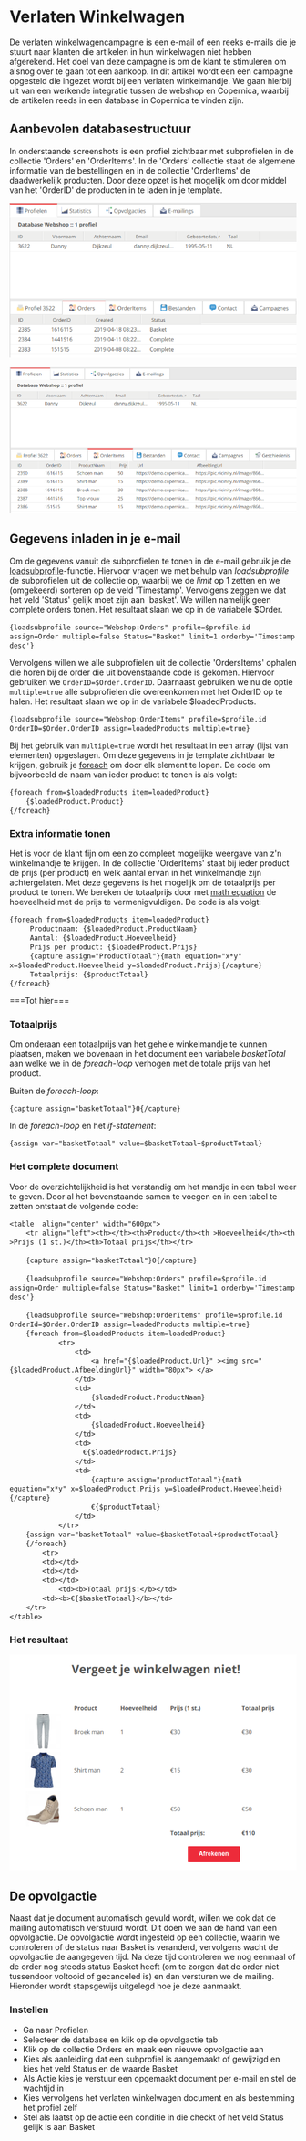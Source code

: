 # Verlaten Winkelwagen
De verlaten winkelwagencampagne is een e-mail of een reeks e-mails die je stuurt naar klanten die artikelen in hun winkelwagen niet hebben afgerekend. Het doel van deze campagne is om de klant te stimuleren om alsnog over te gaan tot een aankoop. In dit artikel wordt een een campagne opgesteld die ingezet wordt bij een verlaten winkelmandje. We gaan hierbij uit van een werkende integratie tussen de webshop en Copernica, waarbij de artikelen reeds in een database in Copernica te vinden zijn.

## Aanbevolen databasestructuur
In onderstaande screenshots is een profiel zichtbaar met subprofielen in de collectie 'Orders' en 'OrderItems'. In de 'Orders' collectie staat de algemene informatie van de bestellingen en in de collectie 'OrderItems' de daadwerkelijk producten. Door deze opzet is het mogelijk om door middel van het 'OrderID' de producten in te laden in je template.

![](../images/shopping-cart-order.png)

![](../images/shopping-cart-orderitems.png)

## Gegevens inladen in je e-mail
Om de gegevens vanuit de subprofielen te tonen in de e-mail gebruik je de [loadsubprofile](./loadprofile-and-loadsubprofile.md)-functie. Hiervoor vragen we met behulp van <em>loadsubprofile</em> de subprofielen uit de collectie op, waarbij we de <em>limit</em> op 1 zetten en we (omgekeerd) sorteren op de veld 'Timestamp'. Vervolgens zeggen we dat het veld 'Status' gelijk moet zijn aan 'basket'. We willen namelijk geen complete orders tonen. Het resultaat slaan we op in de variabele $Order.

```
{loadsubprofile source="Webshop:Orders" profile=$profile.id assign=Order multiple=false Status="Basket" limit=1 orderby='Timestamp desc'}
```

Vervolgens willen we alle subprofielen uit de collectie 'OrdersItems' ophalen die horen bij de order die uit bovenstaande code is gekomen. Hiervoor gebruiken we `OrderID=$Order.OrderID`. Daarnaast gebruiken we nu de optie `multiple=true` alle subprofielen die overeenkomen met het OrderID op te halen. Het resultaat slaan we op in de variabele $loadedProducts.

```
{loadsubprofile source="Webshop:OrderItems" profile=$profile.id OrderID=$Order.OrderID assign=loadedProducts multiple=true}
```

Bij het gebruik van `multiple=true` wordt het resultaat in een array (lijst van elementen) opgeslagen. Om deze gegevens in je template zichtbaar te krijgen, gebruik je [foreach](https://www.smarty.net/docs/en/language.function.foreach.tpl) om door elk element te lopen. De code om bijvoorbeeld de naam van ieder product te tonen is als volgt:

```
{foreach from=$loadedProducts item=loadedProduct} 
    {$loadedProduct.Product} 
{/foreach}
```

### Extra informatie tonen
Het is voor de klant fijn om een zo compleet mogelijke weergave van z'n winkelmandje te krijgen. In de collectie 'OrderItems' staat bij ieder product de prijs (per product) en welk aantal ervan in het winkelmandje zijn achtergelaten. Met deze gegevens is het mogelijk om de totaalprijs per product te tonen. We bereken de totaalprijs door met [math equation](https://www.smarty.net/docs/en/language.function.math.tpl) de hoeveelheid met de prijs te vermenigvuldigen. De code is als volgt:

```
{foreach from=$loadedProducts item=loadedProduct} 
     Productnaam: {$loadedProduct.ProductNaam} 
     Aantal: {$loadedProduct.Hoeveelheid} 
     Prijs per product: {$loadedProduct.Prijs} 
     {capture assign="ProductTotaal"}{math equation="x*y" x=$loadedProduct.Hoeveelheid y=$loadedProduct.Prijs}{/capture}
     Totaalprijs: {$productTotaal}
{/foreach}
```
===Tot hier===
### Totaalprijs
Om onderaan een totaalprijs van het gehele winkelmandje te kunnen plaatsen, maken we bovenaan in het document een variabele <em>basketTotal</em> aan welke we in de <em>foreach-loop</em> verhogen met de totale prijs van het product.


Buiten de <em>foreach-loop</em>:
```
{capture assign="basketTotaal"}0{/capture}
```

In de <em>foreach-loop</em> en het <em>if-statement</em>:

```
{assign var="basketTotaal" value=$basketTotaal+$productTotaal} 
```

### Het complete document
Voor de overzichtelijkheid is het verstandig om het mandje in een tabel weer te geven. Door al het bovenstaande samen te voegen en in een tabel te zetten ontstaat de volgende code:

```
<table  align="center" width="600px">
    <tr align="left"><th></th><th>Product</th><th >Hoeveelheid</th><th >Prijs (1 st.)</th><th>Totaal prijs</th></tr>

    {capture assign="basketTotaal"}0{/capture}  
    
	{loadsubprofile source="Webshop:Orders" profile=$profile.id assign=Order multiple=false Status="Basket" limit=1 orderby='Timestamp desc'}

	{loadsubprofile source="Webshop:OrderItems" profile=$profile.id OrderId=$Order.OrderID assign=loadedProducts multiple=true}
  	{foreach from=$loadedProducts item=loadedProduct}    
    		<tr>
       			<td>
            		<a href="{$loadedProduct.Url}" ><img src="{$loadedProduct.AfbeeldingUrl}" width="80px"> </a>
          		</td>
          		<td>
      				{$loadedProduct.ProductNaam}
          		</td>
          		<td>
            		{$loadedProduct.Hoeveelheid}
          		</td>
          		<td>
          		  €{$loadedProduct.Prijs}
         		</td>
         		<td>
         		   	{capture assign="productTotaal"}{math equation="x*y" x=$loadedProduct.Prijs y=$loadedProduct.Hoeveelheid}{/capture}
            		€{$productTotaal}
          		</td>
        	</tr> 
	{assign var="basketTotaal" value=$basketTotaal+$productTotaal}
   	{/foreach} 
    	<tr>
		<td></td>
		<td></td>
		<td></td>
    		<td><b>Totaal prijs:</b></td>
		<td><b>€{$basketTotaal}</b></td>
	</tr>
</table>
```

### Het resultaat

![](../images/shopping-cart-result.png)

## De opvolgactie
Naast dat je document automatisch gevuld wordt, willen we ook dat de mailing automatisch verstuurd wordt. Dit doen we aan de hand van een opvolgactie. De opvolgactie wordt ingesteld op een collectie, waarin we controleren of de status naar Basket is veranderd, vervolgens wacht de opvolgactie de aangegeven tijd. Na deze tijd controleren we nog eenmaal of de order nog steeds status Basket heeft (om te zorgen dat de order niet tussendoor voltooid of gecanceled is) en dan versturen we de mailing. Hieronder wordt stapsgewijs uitgelegd hoe je deze aanmaakt. 

### Instellen
 - Ga naar Profielen
 - Selecteer de database en klik op de opvolgactie tab
 - Klik op de collectie Orders en maak een nieuwe opvolgactie aan
 - Kies als aanleiding dat een subprofiel is aangemaakt of gewijzigd en kies het veld Status en de waarde Basket
 - Als Actie kies je verstuur een opgemaakt document per e-mail en stel de wachtijd in
 - Kies vervolgens het verlaten winkelwagen document en als bestemming het profiel zelf
 - Stel als laatst op de actie een conditie in die checkt of het veld Status gelijk is aan Basket
